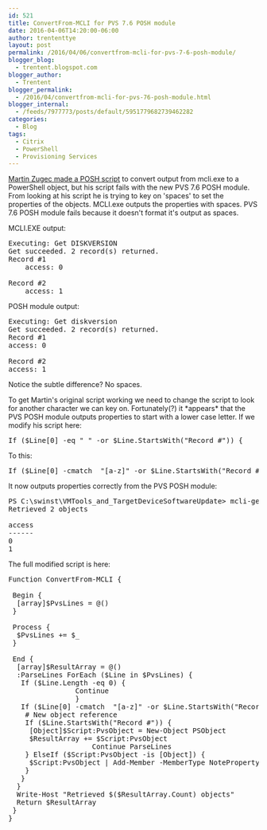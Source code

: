 ```yaml
---
id: 521
title: ConvertFrom-MCLI for PVS 7.6 POSH module
date: 2016-04-06T14:20:00-06:00
author: trententtye
layout: post
permalink: /2016/04/06/convertfrom-mcli-for-pvs-7-6-posh-module/
blogger_blog:
  - trentent.blogspot.com
blogger_author:
  - Trentent
blogger_permalink:
  - /2016/04/convertfrom-mcli-for-pvs-76-posh-module.html
blogger_internal:
  - /feeds/7977773/posts/default/5951779682739462282
categories:
  - Blog
tags:
  - Citrix
  - PowerShell
  - Provisioning Services
---
```

[Martin Zugec made a POSH script](https://www.citrix.com/blogs/2012/07/23/provisioning-services-and-powershell-easier-method/) to convert output from mcli.exe to a PowerShell object, but his script fails with the new PVS 7.6 POSH module.  From looking at his script he is trying to key on 'spaces' to set the properties of the objects.  MCLI.exe outputs the properties with spaces.  PVS 7.6 POSH module fails because it doesn't format it's output as spaces.

MCLI.EXE output:

<pre class="lang:default decode:true ">Executing: Get DISKVERSION
Get succeeded. 2 record(s) returned.
Record #1
    access: 0
 
Record #2
    access: 1</pre>

POSH module output:

<pre class="lang:default decode:true ">Executing: Get diskversion
Get succeeded. 2 record(s) returned.
Record #1
access: 0
 
Record #2
access: 1</pre>

Notice the subtle difference? No spaces.

To get Martin's original script working we need to change the script to look for another character we can key on. Fortunately(?) it \*appears\* that the PVS POSH module outputs properties to start with a lower case letter. If we modify his script here:

<pre class="lang:ps decode:true ">If ($Line[0] -eq " " -or $Line.StartsWith("Record #")) {</pre>

To this:

<pre class="lang:ps decode:true ">If ($Line[0] -cmatch  "[a-z]" -or $Line.StartsWith("Record #")) {</pre>

It now outputs properties correctly from the PVS POSH module:

<pre class="lang:ps decode:true ">PS C:\swinst\VMTools_and_TargetDeviceSoftwareUpdate> mcli-get diskversion -p diskLocatorName=&65Tn02,siteName=BDC,storeName=& -f access | ConvertFrom-MCLI
Retrieved 2 objects
 
access                                                                                                                     
------                                                                                                                     
0                                                                                                                          
1</pre>

The full modified script is here:

<pre class="lang:ps decode:true ">Function ConvertFrom-MCLI {
 
 Begin {
  [array]$PvsLines = @()
 }
  
 Process {
  $PvsLines += $_
 }
  
 End {
  [array]$ResultArray = @()
  :ParseLines ForEach ($Line in $PvsLines) {
   If ($Line.Length -eq 0) {
                Continue
                }
   If ($Line[0] -cmatch  "[a-z]" -or $Line.StartsWith("Record #")) {
    # New object reference
    If ($Line.StartsWith("Record #")) {
     [Object]$Script:PvsObject = New-Object PSObject
     $ResultArray += $Script:PvsObject
                    Continue ParseLines
    } ElseIf ($Script:PvsObject -is [Object]) {
     $Script:PvsObject | Add-Member -MemberType NoteProperty -Name  $([System.Text.RegularExpressions.Regex]::Replace($Line.Substring(0, $Line.IndexOf(":")),"[^1-9a-zA-Z_]","")) -Value $($Line.Substring($Line.IndexOf(":") + 2))
    }
   }
  }
  Write-Host "Retrieved $($ResultArray.Count) objects"
  Return $ResultArray
 }
}</pre>

&nbsp;

<!-- AddThis Advanced Settings generic via filter on the_content -->

<!-- AddThis Share Buttons generic via filter on the_content -->